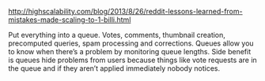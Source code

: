 http://highscalability.com/blog/2013/8/26/reddit-lessons-learned-from-mistakes-made-scaling-to-1-billi.html

Put everything into a queue. Votes, comments, thumbnail creation, precomputed queries, spam processing and corrections. Queues allow you to know when there’s a problem by monitoring queue lengths. Side benefit is queues hide problems from users because things like vote requests are in the queue and if they aren’t applied immediately nobody notices.
